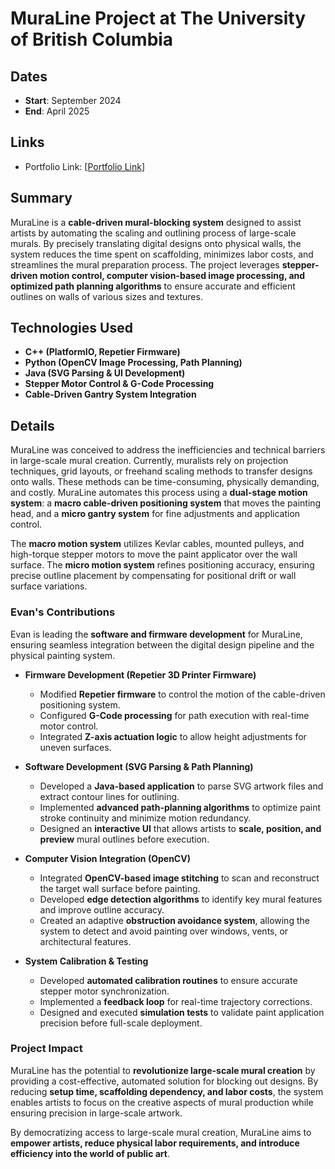 # MuraLine Project at The University of British Columbia

## Dates
- **Start**: September 2024
- **End**: April 2025

## Links
- Portfolio Link: [[Portfolio Link](https://www.evanrichardsonengineering.com/work/muraline)]

## Summary
MuraLine is a **cable-driven mural-blocking system** designed to assist artists by automating the scaling and outlining process of large-scale murals. By precisely translating digital designs onto physical walls, the system reduces the time spent on scaffolding, minimizes labor costs, and streamlines the mural preparation process. The project leverages **stepper-driven motion control, computer vision-based image processing, and optimized path planning algorithms** to ensure accurate and efficient outlines on walls of various sizes and textures.

## Technologies Used
- **C++ (PlatformIO, Repetier Firmware)**
- **Python (OpenCV Image Processing, Path Planning)**
- **Java (SVG Parsing & UI Development)**
- **Stepper Motor Control & G-Code Processing**
- **Cable-Driven Gantry System Integration**

## Details
MuraLine was conceived to address the inefficiencies and technical barriers in large-scale mural creation. Currently, muralists rely on projection techniques, grid layouts, or freehand scaling methods to transfer designs onto walls. These methods can be time-consuming, physically demanding, and costly. MuraLine automates this process using a **dual-stage motion system**: a **macro cable-driven positioning system** that moves the painting head, and a **micro gantry system** for fine adjustments and application control.

The **macro motion system** utilizes Kevlar cables, mounted pulleys, and high-torque stepper motors to move the paint applicator over the wall surface. The **micro motion system** refines positioning accuracy, ensuring precise outline placement by compensating for positional drift or wall surface variations. 

### **Evan's Contributions**
Evan is leading the **software and firmware development** for MuraLine, ensuring seamless integration between the digital design pipeline and the physical painting system.

- **Firmware Development (Repetier 3D Printer Firmware)**
  - Modified **Repetier firmware** to control the motion of the cable-driven positioning system.
  - Configured **G-Code processing** for path execution with real-time motor control.
  - Integrated **Z-axis actuation logic** to allow height adjustments for uneven surfaces.

- **Software Development (SVG Parsing & Path Planning)**
  - Developed a **Java-based application** to parse SVG artwork files and extract contour lines for outlining.
  - Implemented **advanced path-planning algorithms** to optimize paint stroke continuity and minimize motion redundancy.
  - Designed an **interactive UI** that allows artists to **scale, position, and preview** mural outlines before execution.

- **Computer Vision Integration (OpenCV)**
  - Integrated **OpenCV-based image stitching** to scan and reconstruct the target wall surface before painting.
  - Developed **edge detection algorithms** to identify key mural features and improve outline accuracy.
  - Created an adaptive **obstruction avoidance system**, allowing the system to detect and avoid painting over windows, vents, or architectural features.

- **System Calibration & Testing**
  - Developed **automated calibration routines** to ensure accurate stepper motor synchronization.
  - Implemented a **feedback loop** for real-time trajectory corrections.
  - Designed and executed **simulation tests** to validate paint application precision before full-scale deployment.

### **Project Impact**
MuraLine has the potential to **revolutionize large-scale mural creation** by providing a cost-effective, automated solution for blocking out designs. By reducing **setup time, scaffolding dependency, and labor costs**, the system enables artists to focus on the creative aspects of mural production while ensuring precision in large-scale artwork.

By democratizing access to large-scale mural creation, MuraLine aims to **empower artists, reduce physical labor requirements, and introduce efficiency into the world of public art**.
